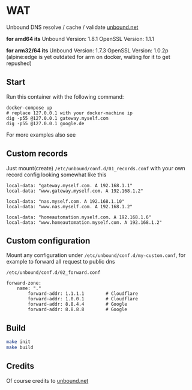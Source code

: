 # WAT

Unbound DNS resolve / cache / validate [unbound.net](https://unbound.net/)

**for amd64 its**
Unbound Version: 1.8.1
OpenSSL Version: 1.1.1

**for arm32/64 its**
Unbound Version: 1.7.3
OpenSSL Version: 1.0.2p
(alpine:edge is yet outdated for arm on docker, waiting for it to get repushed)

## Start

Run this container with the following command:

```console
docker-compose up
# replace 127.0.0.1 with your docker-machine ip
dig -p55 @127.0.0.1 gateway.myself.com
dig -p55 @127.0.0.1 google.de
```

For more examples also see 

## Custom records

Just mount(create) `/etc/unbound/conf.d/01_records.conf` with your own record config looking somewhat like this

```
local-data: "gateway.myself.com. A 192.168.1.1"
local-data: "www.gateway.myself.com. A 192.168.1.2"

local-data: "nas.myself.com. A 192.168.1.10"
local-data: "www.nas.myself.com. A 192.168.1.2"

local-data: "homeautomation.myself.com. A 192.168.1.6"
local-data: "www.homeautomation.myself.com. A 192.168.1.2"
```

## Custom configuration
Mount any configuration under `/etc/unbound/conf.d/my-custom.conf`, for example to forward all request to public dns

`/etc/unbound/conf.d/02_forward.conf`
```
forward-zone:
    name: "."
        forward-addr: 1.1.1.1        # Cloudflare
        forward-addr: 1.0.0.1        # Cloudflare
        forward-addr: 8.8.4.4        # Google
        forward-addr: 8.8.8.8        # Google
``` 

## Build

```bash
make init
make build
```

## Credits

Of course credits to [unbound.net](https://unbound.net/)